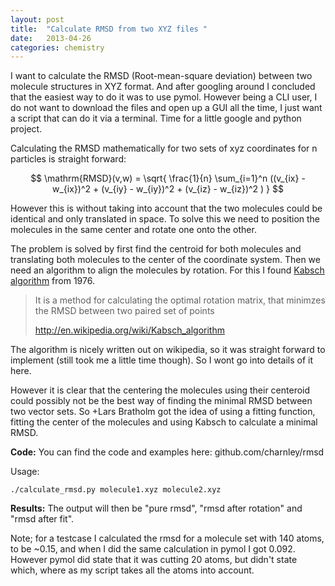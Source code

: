 ```yaml
---
layout: post
title:  "Calculate RMSD from two XYZ files "
date:   2013-04-26
categories: chemistry
---
```


I want to calculate the RMSD (Root-mean-square deviation) between two molecule structures in XYZ format. And after googling around I concluded that the easiest way to do it was to use pymol. However being a CLI user, I do not want to download the files and open up a GUI all the time, I just want a script that can do it via a terminal. Time for a little google and python project.

Calculating the RMSD mathematically for two sets of xyz coordinates for n particles is straight forward:

$$
\mathrm{RMSD}(v,w) = \sqrt{  \frac{1}{n} \sum_{i=1}^n ((v_{ix} - w_{ix})^2 + (v_{iy} - w_{iy})^2 + (v_{iz} - w_{iz})^2 ) }
$$

However this is without taking into account that the two molecules could be identical and only translated in space.
To solve this we need to position the molecules in the same center and rotate one onto the other.

The problem is solved by first find the centroid for both molecules and translating both molecules to the center of the coordinate system.
Then we need an algorithm to align the molecules by rotation. For this I found [Kabsch algorithm](http://dx.doi.org/10.1107%2FS0567739476001873) from 1976.

> It is a method for calculating the optimal rotation matrix, that minimzes the RMSD between two paired set of points
> 
> http://en.wikipedia.org/wiki/Kabsch_algorithm

The algorithm is nicely written out on wikipedia, so it was straight forward to implement (still took me a little time though). So I wont go into details of it here.

However it is clear that the centering the molecules using their centeroid could possibly not be the best way of finding the minimal RMSD between two vector sets. So +Lars Bratholm got the idea of using a fitting function, fitting the center of the molecules and using Kabsch to calculate a minimal RMSD.

**Code:** You can find the code and examples here: github.com/charnley/rmsd

Usage:

    ./calculate_rmsd.py molecule1.xyz molecule2.xyz


**Results:** The output will then be "pure rmsd", "rmsd after rotation" and "rmsd after fit".

Note; for a testcase I calculated the rmsd for a molecule set with 140 atoms, to be ~0.15, and when I did the same calculation in pymol I got 0.092. However pymol did state that it was cutting 20 atoms, but didn't state which, where as my script takes all the atoms into account.

